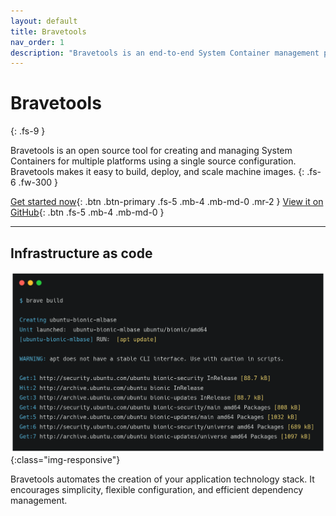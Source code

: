 ```yaml
---
layout: default
title: Bravetools
nav_order: 1
description: "Bravetools is an end-to-end System Container management platform. Bravetools makes it easy to configure, build, and deploy reproducible and isolated environments either on single machines or large clusters."
---
```


# Bravetools
{: .fs-9 }

Bravetools is an open source tool for creating and managing System Containers for multiple platforms using a single source configuration. Bravetools makes it easy to build, deploy, and scale machine images.
{: .fs-6 .fw-300 }

[Get started now](installation){: .btn .btn-primary .fs-5 .mb-4 .mb-md-0 .mr-2 } [View it on GitHub](https://github.com/beringresearch/bravetools){: .btn .fs-5 .mb-4 .mb-md-0 }

---

## Infrastructure as code

![brave build](./assets/brave_build_ss.png){:class="img-responsive"}

Bravetools automates the creation of your application technology stack. It encourages simplicity, flexible configuration, and efficient dependency management.